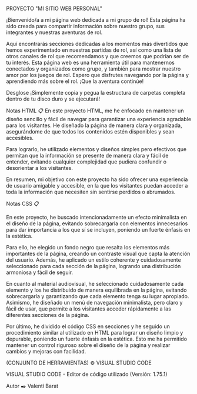 PROYECTO "MI SITIO WEB PERSONAL"

¡Bienvenido/a a mi página web dedicada a mi grupo de rol! Esta página ha sido creada para compartir información sobre nuestro grupo, sus integrantes y nuestras aventuras de rol.

Aquí encontrarás secciones dedicadas a los momentos más divertidos que hemos experimentado en nuestras partidas de rol, así como una lista de otros canales de rol que recomendamos y que creemos que podrían ser de tu interés.
Esta página web es una herramienta útil para mantenernos conectados y organizados como grupo, y también para mostrar nuestro amor por los juegos de rol. Espero que disfrutes navegando por la página y aprendiendo más sobre el rol. ¡Que la aventura continúe!

Desglose
¡Simplemente copia y pegua la estructura de carpetas completa dentro de tu disco duro y se ejecutará!

Notas HTML 📋
En este proyecto HTML, me he enfocado en mantener un diseño sencillo y fácil de navegar para garantizar una experiencia agradable para los visitantes. He diseñado la página de manera clara y organizada, asegurándome de que todos los contenidos estén disponibles y sean accesibles.

Para lograrlo, he utilizado elementos y diseños simples pero efectivos que permitan que la información se presente de manera clara y fácil de entender, evitando cualquier complejidad que pudiera confundir o desorientar a los visitantes.

En resumen, mi objetivo con este proyecto ha sido ofrecer una experiencia de usuario amigable y accesible, en la que los visitantes puedan acceder a toda la información que necesiten sin sentirse perdidos o abrumados.

Notas CSS 📋

En este proyecto, he buscado intencionadamente un efecto minimalista en el diseño de la página, evitando sobrecargarla con elementos innecesarios para dar importancia a los que sí se incluyen, poniendo un fuerte énfasis en la estética.

Para ello, he elegido un fondo negro que resalta los elementos más importantes de la página, creando un contraste visual que capta la atención del usuario. Además, he aplicado un estilo coherente y cuidadosamente seleccionado para cada sección de la página, logrando una distribución armoniosa y fácil de seguir.

En cuanto al material audiovisual, he seleccionado cuidadosamente cada elemento y los he distribuido de manera equilibrada en la página, evitando sobrecargarla y garantizando que cada elemento tenga su lugar apropiado. Asimismo, he diseñado un menú de navegación minimalista, pero claro y fácil de usar, que permite a los visitantes acceder rápidamente a las diferentes secciones de la página.

Por último, he dividido el código CSS en secciones y he seguido un procedimiento similar al utilizado en HTML para lograr un diseño limpio y depurable, poniendo un fuerte énfasis en la estética. Esto me ha permitido mantener un control riguroso sobre el diseño de la página y realizar cambios y mejoras con facilidad.

(CONJUNTO DE HERRAMIENTAS) ⚙️
VISUAL STUDIO CODE

VISUAL STUDIO CODE - Editor de código utilizado (Versión: 1.75.1)

Autor ✒️
Valentí Barat 
